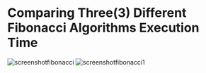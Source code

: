 # Comparing Three(3) Different Fibonacci Algorithms Execution Time
![screenshotfibonacci](https://user-images.githubusercontent.com/60516646/74599165-cb1b7400-50b8-11ea-97bd-b6af757264e4.png)
![screenshotfibonacci1](https://user-images.githubusercontent.com/60516646/74599167-d53d7280-50b8-11ea-9ee7-4d4de62a803f.png)

